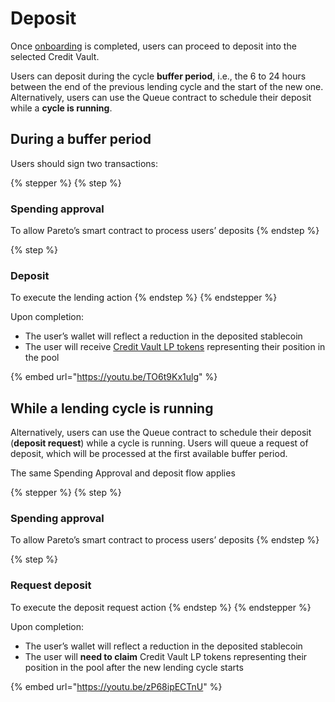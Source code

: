 # Deposit

Once [onboarding](onboarding.md) is completed, users can proceed to deposit into the selected Credit Vault.&#x20;

Users can deposit during the cycle **buffer period**, i.e., the 6 to 24 hours between the end of the previous lending cycle and the start of the new one. Alternatively, users can use the Queue contract to schedule their deposit while a **cycle is running**.

## During a buffer period

Users should sign two transactions:

{% stepper %}
{% step %}
### Spending approval

To allow Pareto’s smart contract to process users’ deposits
{% endstep %}

{% step %}
### Deposit

To execute the lending action
{% endstep %}
{% endstepper %}

Upon completion:

* The user’s wallet will reflect a reduction in the deposited stablecoin
* The user will receive [Credit Vault LP tokens](../../../developers/addresses/product.md) representing their position in the pool

{% embed url="https://youtu.be/TO6t9Kx1ulg" %}

## While a lending cycle is running

Alternatively, users can use the Queue contract to schedule their deposit (**deposit request**) while a cycle is running. Users will queue a request of deposit, which will be processed at the first available buffer period.&#x20;

The same Spending Approval and deposit flow applies

{% stepper %}
{% step %}
### Spending approval

To allow Pareto’s smart contract to process users’ deposits
{% endstep %}

{% step %}
### Request deposit

To execute the deposit request action
{% endstep %}
{% endstepper %}

Upon completion:

* The user’s wallet will reflect a reduction in the deposited stablecoin
* The user will **need to claim** Credit Vault LP tokens representing their position in the pool after the new lending cycle starts

{% embed url="https://youtu.be/zP68ipECTnU" %}
